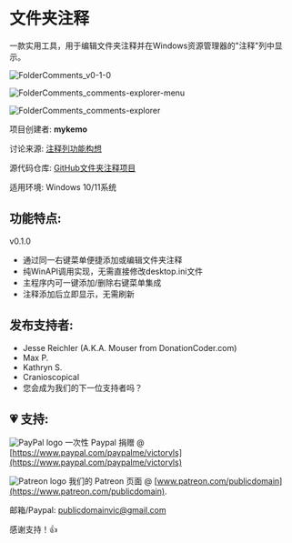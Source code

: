 # 文件夹注释

一款实用工具，用于编辑文件夹注释并在Windows资源管理器的"注释"列中显示。

![FolderComments_v0-1-0](https://user-images.githubusercontent.com/54631779/221388274-152d0899-23cf-46bb-a309-1d7d81c50c73.png)

![FolderComments_comments-explorer-menu](https://user-images.githubusercontent.com/54631779/221384490-9e5f9341-e02a-4da6-b3f7-bb726d4ae67d.png)

![FolderComments_comments-explorer](https://user-images.githubusercontent.com/54631779/221384492-17672511-ecd5-49b5-9926-ef3c1d5f9eb3.png)

项目创建者: **mykemo**

讨论来源: [注释列功能构想](https://www.donationcoder.com/forum/index.php?topic=1733.0)

源代码仓库: [GitHub文件夹注释项目](https://github.com/publicdomain/folder-comments)

适用环境: Windows 10/11系统

## 功能特点:

v0.1.0

- 通过同一右键菜单便捷添加或编辑文件夹注释
- 纯WinAPI调用实现，无需直接修改desktop.ini文件
- 主程序内可一键添加/删除右键菜单集成
- 注释添加后立即显示，无需刷新

## 发布支持者:

* Jesse Reichler (A.K.A. Mouser from DonationCoder.com)
* Max P.
* Kathryn S.
* Cranioscopical
* 您会成为我们的下一位支持者吗？

## 💗 支持:

![PayPal logo](https://i.imgur.com/CSaPEFY.png) 一次性 Paypal 捐赠 @ [https://www.paypal.com/paypalme/victorvls](https://www.paypal.com/paypalme/victorvls)

![Patreon logo](https://i.imgur.com/LKBj3ih.png) 我们的 Patreon 页面 @ [www.patreon.com/publicdomain](https://www.patreon.com/publicdomain).

邮箱/Paypal: publicdomainvic@gmail.com

感谢支持！👍
